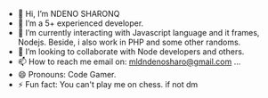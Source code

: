 - 👋 Hi, I’m NDENO SHARONQ
- 👀 I’m a 5+ experienced developer.
- 🌱 I’m currently interacting with Javascript language and it frames, Nodejs. Beside, i also work in PHP and some other randoms.
- 💞️ I’m looking to collaborate with Node developers and others.
- 📫 How to reach me email on: mldndenosharo@gmail.com ...
- 😄 Pronouns: Code Gamer.
- ⚡ Fun fact: You can't play me on chess. if not dm

<!---
Ndenoshao/Ndenoshao is a ✨ special ✨ repository because its `README.md` (this file) appears on your GitHub profile.
You can click the Preview link to take a look at your changes.
--->
